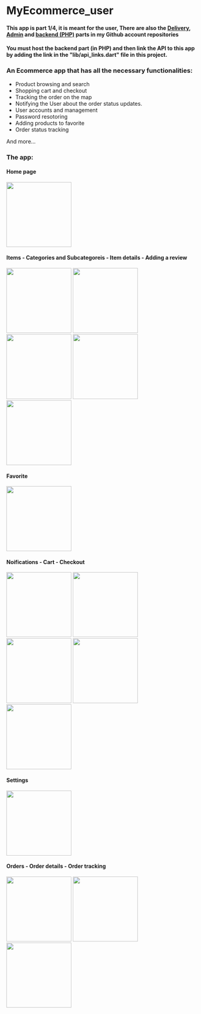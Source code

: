 # MyEcommerce_user

#### This app is part 1/4, it is meant for the user, There are also the [Delivery](https://github.com/MMN20/my-ecommerce-delivery-flutter-php), [Admin](https://github.com/MMN20/my-ecommerce-admin-flutter-php) and [backend (PHP)](https://github.com/MMN20/my-ecommerce-backend-php) parts in my Github account repositories 

#### You must host the backend part (in PHP) and then link the API to this app by adding the link in the "lib/api_links.dart" file in this project.



 ### An Ecommerce app that has all the necessary functionalities:

 - Product browsing and search
 - Shopping cart and checkout
 - Tracking the order on the map
 - Notifying the User about the order status updates.
 - User accounts and management
 - Password resotoring
 - Adding products to favorite
 - Order status tracking

 And more...

  ### The app:

 #### Home page

<img src="https://github.com/MMN20/my-ecommerce-user-flutter-php/assets/89737500/8cc48bbb-839d-409b-bef0-a34deea79ca9" width="170" />
 
#### Items - Categories and Subcategoreis - Item details - Adding a review
<img src="https://github.com/MMN20/my-ecommerce-user-flutter-php/assets/89737500/ec5585a0-6c88-4c10-9f8d-3f3980b87ca3" width="170" />
<img src="https://github.com/MMN20/my-ecommerce-user-flutter-php/assets/89737500/575cc14c-4347-46e2-bf10-3b6181fe97d1" width="170" />
<img src="https://github.com/MMN20/my-ecommerce-user-flutter-php/assets/89737500/8186121a-f451-47fb-bbc7-120dfc278399" width="170" />
<img src="https://github.com/MMN20/my-ecommerce-user-flutter-php/assets/89737500/26ad9fe3-f2ed-469d-b075-2aca12c6a99b" width="170" />
<img src="https://github.com/MMN20/my-ecommerce-user-flutter-php/assets/89737500/df0cdf33-cd60-4b89-9d09-795fd41c8051" width="170" />

#### Favorite
<img src="https://github.com/MMN20/my-ecommerce-user-flutter-php/assets/89737500/7cd25eb8-9cec-431e-a916-836155b68124" width="170" />


#### Noifications - Cart - Checkout
<img src="https://github.com/MMN20/my-ecommerce-user-flutter-php/assets/89737500/028abd85-15a7-4c18-b64d-12125907af91" width="170" />
<img src="https://github.com/MMN20/my-ecommerce-user-flutter-php/assets/89737500/c9cf3ca3-496f-42e9-a8be-8087a8202282" width="170" />
<img src="https://github.com/MMN20/my-ecommerce-user-flutter-php/assets/89737500/d3edfadd-9c5c-48b6-9708-dff001bf1218" width="170" />
<img src="https://github.com/MMN20/my-ecommerce-user-flutter-php/assets/89737500/4299fd2d-93db-4c9e-a7b3-8693544a1a50" width="170" />
<img src="https://github.com/MMN20/my-ecommerce-user-flutter-php/assets/89737500/4566003e-9aaa-430a-ba84-297af779c41f" width="170" />

#### Settings
<img src="https://github.com/MMN20/my-ecommerce-user-flutter-php/assets/89737500/22c8a2c7-9a3e-49ef-82fe-0ae3a4fcd5da" width="170" />

#### Orders - Order details - Order tracking
<img src="https://github.com/MMN20/my-ecommerce-user-flutter-php/assets/89737500/cb200684-0e98-46b7-8dbf-a21711f7df1a" width="170" />
<img src="https://github.com/MMN20/my-ecommerce-user-flutter-php/assets/89737500/0df4d317-053f-4330-9a86-380a625f66b9" width="170" />
<img src="https://github.com/MMN20/my-ecommerce-user-flutter-php/assets/89737500/f0d609b4-401c-4cc2-9725-dd0139e48408" width="170" />

